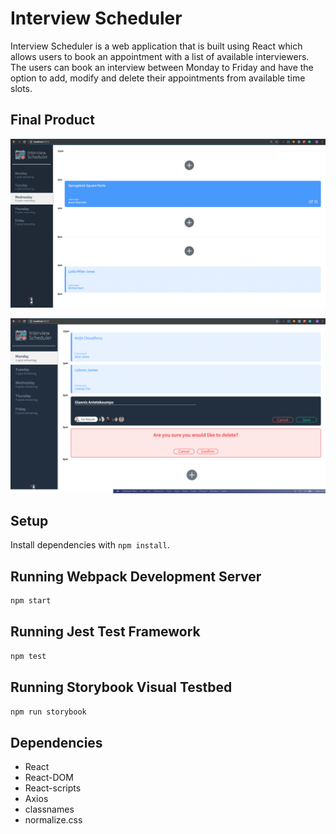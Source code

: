 # Interview Scheduler

Interview Scheduler is a web application that is built using React which allows users to book an appointment with a list of available interviewers. The users can book an interview between Monday to Friday and have the option to add, modify and delete their appointments from available time slots.

## Final Product

!["screenshot of Landing page"](https://github.com/avijitchoudhury/scheduler/blob/master/Docs/Landing-page.png?raw=true)

!["screenshot of Deleting appointment"](https://github.com/avijitchoudhury/scheduler/blob/master/Docs/Interview-delete.png?raw=true)

## Setup

Install dependencies with `npm install`.

## Running Webpack Development Server

```sh
npm start
```

## Running Jest Test Framework

```sh
npm test
```

## Running Storybook Visual Testbed

```sh
npm run storybook
```
## Dependencies
- React
- React-DOM
- React-scripts
- Axios
- classnames
- normalize.css
